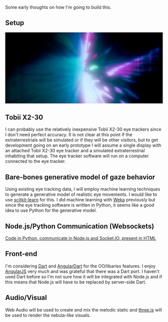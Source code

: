 Some early thoughts on how I'm going to build this.

## Setup

![Setup](../project_images/stargate.jpg?raw=true "Setup")

## Tobii X2-30

I can probably use the relatively inexpensive Tobii X2-30 eye trackers since I don't need perfect accuracy. It is not clear at this point if the extraterrestrials will be simulated or if they will be other visitors, but to get development going on an early prototype I will assume a single display with an attached Tobii X2-30 eye tracker and a simulated extraterrestrial inhabiting that setup. The eye tracker software will run on a computer connected to the eye tracker. 

## Bare-bones generative model of gaze behavior

Using existing eye tracking data, I will employ machine learning techniques to generate a generative model of realistic eye movements. I would like to use [scitkit-learn](http://scikit-learn.org) for this. I did machine learning with [Weka](http://www.cs.waikato.ac.nz/ml/weka/) previously but since the eye tracking software is written in Python, it seems like a good idea to use Python for the generative model.

## Node.js/Python Communication (Websockets)

[Code in Python, communicate in Node.js and Socket.IO, present in HTML](http://stackoverflow.com/a/13870294/371309)

## Front-end

I'm considering [Dart](https://www.dartlang.org/) and [AngularDart](https://angulardart.org/) for the OO/libaries features. I enjoy [AngularJS](http://angularjs.org/) very much and was grateful that there was a Dart port. I haven't used Dart before so I'm not sure how it will be integrated with Node.js and if this means that Node.js will have to be replaced by server-side Dart.

## Audio/Visual

Web Audio will be used to create and mix the melodic static and [three.js](http://threejs.org/) will be used to render the nebula-like visuals.